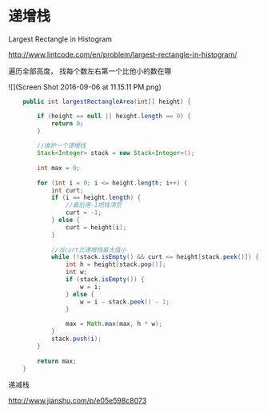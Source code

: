 # 递增栈


Largest Rectangle in Histogram

http://www.lintcode.com/en/problem/largest-rectangle-in-histogram/

遍历全部高度， 找每个数左右第一个比他小的数在哪 

![](Screen Shot 2016-09-06 at 11.15.11 PM.png)
```java
    public int largestRectangleArea(int[] height) {

        if (height == null || height.length == 0) {
            return 0;
        }
        
        //维护一个递增栈
        Stack<Integer> stack = new Stack<Integer>();
        
        int max = 0;
        
        for (int i = 0; i <= height.length; i++) {
            int curt;
            if (i == height.length) {
                //最后用-1把栈清空
                curt = -1;
            } else {
                curt = height[i];
            }
            
            //当curt比递增栈最大值小
            while (!stack.isEmpty() && curt <= height[stack.peek()]) {
                int h = height[stack.pop()];
                int w;
                if (stack.isEmpty()) {
                    w = i;
                } else {
                    w = i - stack.peek() - 1;
                }
                
                max = Math.max(max, h * w);
            }
            stack.push(i);
        }
        
        return max;
    }
```

递减栈

http://www.jianshu.com/p/e05e598c8073